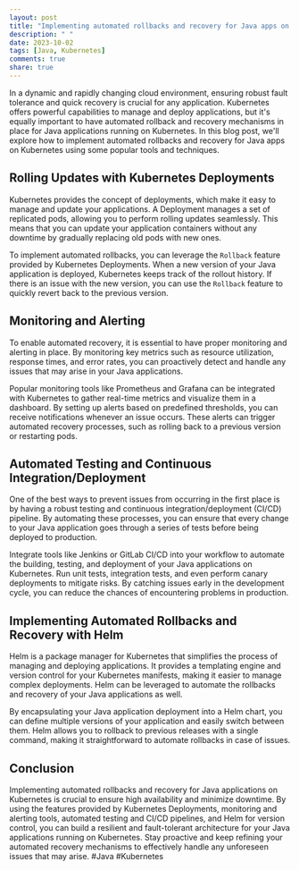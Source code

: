 ```yaml
---
layout: post
title: "Implementing automated rollbacks and recovery for Java apps on Kubernetes"
description: " "
date: 2023-10-02
tags: [Java, Kubernetes]
comments: true
share: true
---
```


In a dynamic and rapidly changing cloud environment, ensuring robust fault tolerance and quick recovery is crucial for any application. Kubernetes offers powerful capabilities to manage and deploy applications, but it's equally important to have automated rollback and recovery mechanisms in place for Java applications running on Kubernetes. In this blog post, we'll explore how to implement automated rollbacks and recovery for Java apps on Kubernetes using some popular tools and techniques.

## Rolling Updates with Kubernetes Deployments

Kubernetes provides the concept of deployments, which make it easy to manage and update your applications. A Deployment manages a set of replicated pods, allowing you to perform rolling updates seamlessly. This means that you can update your application containers without any downtime by gradually replacing old pods with new ones.

To implement automated rollbacks, you can leverage the `Rollback` feature provided by Kubernetes Deployments. When a new version of your Java application is deployed, Kubernetes keeps track of the rollout history. If there is an issue with the new version, you can use the `Rollback` feature to quickly revert back to the previous version.

## Monitoring and Alerting

To enable automated recovery, it is essential to have proper monitoring and alerting in place. By monitoring key metrics such as resource utilization, response times, and error rates, you can proactively detect and handle any issues that may arise in your Java applications.

Popular monitoring tools like Prometheus and Grafana can be integrated with Kubernetes to gather real-time metrics and visualize them in a dashboard. By setting up alerts based on predefined thresholds, you can receive notifications whenever an issue occurs. These alerts can trigger automated recovery processes, such as rolling back to a previous version or restarting pods.

## Automated Testing and Continuous Integration/Deployment

One of the best ways to prevent issues from occurring in the first place is by having a robust testing and continuous integration/deployment (CI/CD) pipeline. By automating these processes, you can ensure that every change to your Java application goes through a series of tests before being deployed to production.

Integrate tools like Jenkins or GitLab CI/CD into your workflow to automate the building, testing, and deployment of your Java applications on Kubernetes. Run unit tests, integration tests, and even perform canary deployments to mitigate risks. By catching issues early in the development cycle, you can reduce the chances of encountering problems in production.

## Implementing Automated Rollbacks and Recovery with Helm

Helm is a package manager for Kubernetes that simplifies the process of managing and deploying applications. It provides a templating engine and version control for your Kubernetes manifests, making it easier to manage complex deployments. Helm can be leveraged to automate the rollbacks and recovery of your Java applications as well.

By encapsulating your Java application deployment into a Helm chart, you can define multiple versions of your application and easily switch between them. Helm allows you to rollback to previous releases with a single command, making it straightforward to automate rollbacks in case of issues.

## Conclusion

Implementing automated rollbacks and recovery for Java applications on Kubernetes is crucial to ensure high availability and minimize downtime. By using the features provided by Kubernetes Deployments, monitoring and alerting tools, automated testing and CI/CD pipelines, and Helm for version control, you can build a resilient and fault-tolerant architecture for your Java applications running on Kubernetes. Stay proactive and keep refining your automated recovery mechanisms to effectively handle any unforeseen issues that may arise. #Java #Kubernetes